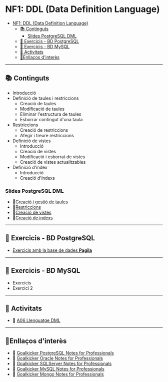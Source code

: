 # NF1: DDL (Data Definition Language)

- [NF1: DDL (Data Definition Language)](#nf1-ddl-data-definition-language)
  - [:books: Continguts](#books-continguts)
    - [Slides PostgreSQL DML](#slides-postgresql-dml)
  - [:notebook: Exercicis - BD PostgreSQL](#notebook-exercicis---bd-postgresql)
  - [:notebook: Exercicis - BD MySQL](#notebook-exercicis---bd-mysql)
  - [:pencil: Activitats](#pencil-activitats)
  - [:link:Enllaços d'interès](#linkenllaços-dinterès)

---

## <a id="continguts"></a>:books: Continguts

- Introducció
- Definició de taules i restriccions
  - Creació de taules
  - Modificació de taules
  - Eliminar l'estructura de taules
  - Esborrar contingut d'una taula
- Restriccions
  - Creació de restriccions
  - Afegir i treure restriccions
- Definició de vistes
  - Introducció
  - Creació de vistes
  - Modificació i esborrat de vistes
  - Creació de vistes actualitzables
- Definició d'índex
  - Introducció
  - Creació d'índexs

### Slides PostgreSQL DML

- :blue_book:[Creació i gestió de taules](CONTINGUTS/M02_UF2_NF2_DOC00_Creacio_i_gestio_de_taules_v2023.pdf)
- :blue_book:[Restriccions](CONTINGUTS/M02_UF2_NF2_DOC01_Restricciones_v2023.pdf)
- :blue_book:[Creació de vistes](CONTINGUTS/M02_UF2_NF2_DOC03_Creacio_Vistes_v2023.pdf)
- :blue_book:[Creació de indexs](CONTINGUTS/M02_UF2_NF2_DOC02_Creacio_Index_v2023.pdf)

---

## <a id="exercicis-pgsql"></a>:notebook: Exercicis - BD PostgreSQL

- [Exercicis amb la base de dades **Pagila**](EXERCICIS/08-dml_ddl_pagila.md)

---

## <a id="exercicis-mysql"></a>:notebook: Exercicis - BD MySQL

- Exercicis
- Exercici 2

---

## <a id="activitats"></a>:pencil: Activitats

- :pencil: [A06 Llenguatge DML](ACTIVITATS/ddl_psql_A06_Sentencies_2023.md)


---

## <a id="links"></a>:link:Enllaços d'interès

- :link: [Goalkicker PostgreSQL Notes for Professionals](https://goalkicker.com/PostgreSQLBook/)
- :link: [Goalkicker Oracle Notes for Professionals](https://goalkicker.com/OracleDatabaseBook/)
- :link: [Goalkicker SQLServer Notes for Professionals](https://goalkicker.com/MicrosoftSQLServerBook/)
- :link: [Goalkicker MySQL Notes for Professionals](https://goalkicker.com/MySQLBook/)
- :link: [Goalkicker Mongo Notes for Professionals](https://goalkicker.com/MongoBook/)
